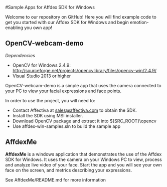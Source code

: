 #Sample Apps for Affdex SDK for Windows 

Welcome to our repository on GitHub! Here you will find example code to get you started with our Affdex SDK for Windows and begin emotion-enabling you own app!

OpenCV-webcam-demo
------------------

*Dependencies*

- OpenCV for Windows 2.4.9: http://sourceforge.net/projects/opencvlibrary/files/opencv-win/2.4.9/
- Visual Studio 2013 or higher

OpenCV-webcam-demo is a simple app that uses the camera connected to your PC to view your facial expressions and face points.

In order to use the project, you will need to:
- Contact Affectiva at sales@affectiva.com to obtain the SDK.
- Install the SDK using MSI installer.
- Download OpenCV package and extract it into ${SRC_ROOT}\opencv
- Use affdex-win-samples.sln to build the sample app


AffdexMe
--------

**AffdexMe** is a windows application that demonstrates the use of the Affdex SDK for Windows. It uses the camera on your Windows PC to view, process and analyze live video of your face. Start the app and you will see your own face on the screen, and metrics describing your expressions.

See AffdexMe/README.md for more information